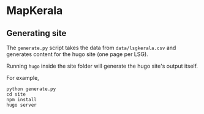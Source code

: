 # MapKerala

## Generating site

The `generate.py` script takes the data from `data/lsgkerala.csv` and generates content for the hugo site (one page per LSG).

Running `hugo` inside the site folder will generate the hugo site's output itself.

For example,

```
python generate.py
cd site
npm install
hugo server
```
